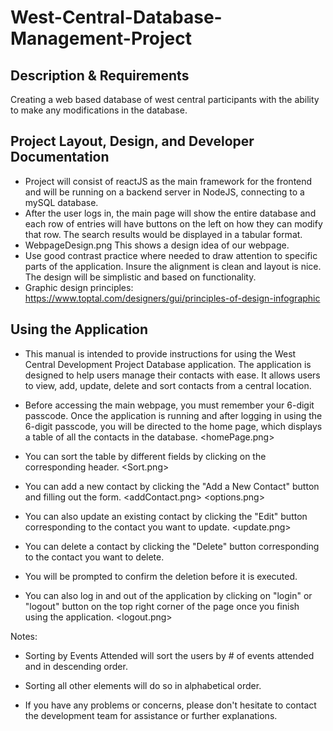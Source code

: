 # West-Central-Database-Management-Project
## Description & Requirements
Creating a web based database of west central participants with the ability to make any modifications in the database.
## Project Layout, Design, and Developer Documentation
* Project will consist of reactJS as the main framework for the frontend and will be running on a backend server in NodeJS, connecting to a mySQL database.
* After the user logs in, the main page will show the entire database and each row of entries will have buttons on the left on how they can modify that row. The search results would be displayed in a tabular format.
* WebpageDesign.png This shows a design idea of our webpage.
* Use good contrast practice where needed to draw attention to specific parts of the application. Insure the alignment is clean and layout is nice. The design will be simplistic and based on functionality.
* Graphic design principles: https://www.toptal.com/designers/gui/principles-of-design-infographic

## Using the Application 
* This manual is intended to provide instructions for using the West Central Development Project Database application. The application is designed to help users manage their contacts with ease. It allows users to view, add, update, delete and sort contacts from a central location.

* Before accessing the main webpage, you must remember your 6-digit passcode.
Once the application is running and after logging in using the 6-digit passcode, you will be directed to the home page, 
which  displays a table of all the contacts in the database.
<homePage.png>

* You can sort the table by different fields by clicking on the corresponding header.
<Sort.png>

* You can add a new contact by clicking the "Add a New Contact" button and filling out the form. 
<addContact.png>  <options.png>

* You can also update an existing contact by clicking the "Edit" button corresponding to the contact you want to update.
<update.png>

* You can delete a contact by clicking the "Delete" button corresponding to the contact you want to delete.
* You will be prompted to confirm the deletion before it is executed.


* You can also log in and out of the application by clicking on "login" or "logout" button on the top right corner of the page once you finish   
using the application.
<logout.png>



Notes:
* Sorting by Events Attended will sort the users by # of events attended and in descending order. 
* Sorting all other elements will do so in alphabetical order.

* If you have any problems or concerns, please don't hesitate to contact the development team for assistance or further explanations.
